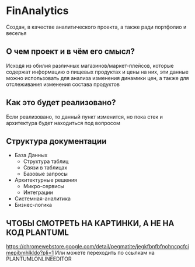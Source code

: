 # FinAnalytics
Создан, в качестве аналитического проекта, а также ради портфолио и веселья

## О чем проект и в чём его смысл? 
Исходя из обилия различных магазинов/маркет-плейсов, которые содержат информацию о пищевых продуктах и цены на них, эти данные можно использовать для анализа изменения динамики цен, а также для отслеживания изменения состава продуктов

## Как это будет реализовано?
Если реализовано, то данный пункт изменится, но пока стек и архитектура будет находиться под вопросом 

## Структура документации 
- База Данных
    - Структура таблиц
    - Связи в таблицах
    - Базовые запросы
- Архитектурные решения
  - Микро-сервисы
  - Интеграции
- Системная-аналитика
- Бизнес-логика 
## ЧТОБЫ СМОТРЕТЬ НА КАРТИНКИ, А НЕ НА КОД PLANTUML 
https://chromewebstore.google.com/detail/pegmatite/jegkfbnfbfnohncpcfcimepibmhlkldo?pli=1
Или можете переходить по ссылкам на PLANTUMLONLINEEDITOR
